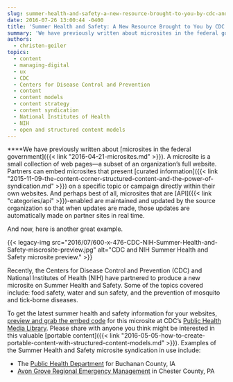 ```yaml
---
slug: summer-health-and-safety-a-new-resource-brought-to-you-by-cdc-and-nih
date: 2016-07-26 13:00:44 -0400
title: 'Summer Health and Safety: A New Resource Brought to You by CDC and NIH'
summary: 'We have previously written about microsites in the federal government. A microsite is a small collection of web pages&mdash;a subset of an organization’s full website. Partners can embed microsites that present curated information on a specific topic or campaign directly within their own websites. And perhaps best of all, microsites that are API-enabled are maintained and updated'
authors:
  - christen-geiler
topics:
  - content
  - managing-digital
  - ux
  - CDC
  - Centers for Disease Control and Prevention
  - content
  - content models
  - content strategy
  - content syndication
  - National Institutes of Health
  - NIH
  - open and structured content models
---
```


****We have previously written about [microsites in the federal government]({{< link "2016-04-21-microsites.md" >}}). A microsite is a small collection of web pages—a subset of an organization’s full website. Partners can embed microsites that present [curated information]({{< link "2015-11-09-the-content-corner-structured-content-and-the-power-of-syndication.md" >}}) on a specific topic or campaign directly within their own websites. And perhaps best of all, microsites that are [API]({{< link "categories/api" >}})-enabled are maintained and updated by the source organization so that when updates are made, those updates are automatically made on partner sites in real time.

And now, here is another great example.

{{< legacy-img src="2016/07/600-x-476-CDC-NIH-Summer-Health-and-Safety-miscrosite-preview.jpg" alt="CDC and NIH Summer Health and Safety microsite preview." >}}

Recently, the Centers for Disease Control and Prevention (CDC) and National Institutes of Health (NIH) have partnered to produce a new microsite on Summer Health and Safety. Some of the topics covered include: food safety, water and sun safety, and the prevention of mosquito and tick-borne diseases.

To get the latest summer health and safety information for your websites, [preview and grab the embed code](https://tools.cdc.gov/medialibrary/index.aspx#/microsite/id/280182) for this microsite at CDC’s [Public Health Media Library](https://tools.cdc.gov/medialibrary). Please share with anyone you think might be interested in this valuable [portable content]({{< link "2016-05-05-how-to-create-portable-content-with-structured-content-models.md" >}}). Examples of the Summer Health and Safety microsite syndication in use include:

  * The [Public Health Department](http://www.buchanancountyiowa.org/services/public_health/summer_health_and_safety.php) for Buchanan County, IA
  * [Avon Grove Regional Emergency Management](http://www.myagrem.net/Resources/CDCSubscriptions/summerweather.php) in Chester County, PA